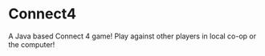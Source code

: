 # Connect4
 A Java based Connect 4 game! Play against other players in local co-op or the computer!
